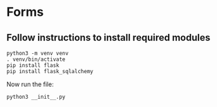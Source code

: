# Forms
## Follow instructions to install required modules
    python3 -m venv venv
    . venv/bin/activate
    pip install flask
    pip install flask_sqlalchemy
Now run the file:

    python3 __init__.py
